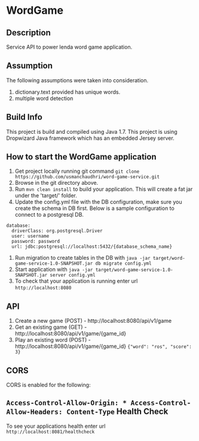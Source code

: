 # WordGame

Description
---
Service API to power lenda word game application.

Assumption
---
The following assumptions were taken into consideration.
1. dictionary.text provided has unique words.
1. multiple word detection

Build Info
---
This project is build and compiled using Java 1.7. This project is using Dropwizard Java framework which has 
an embedded Jersey server. 

How to start the WordGame application
---
1. Get project locally running git command `git clone https://github.com/usmanchaudhri/word-game-service.git` 
1. Browse in the git directory above.
1. Run `mvn clean install` to build your application. This will create a fat jar under the 'target/' folder. 
1. Update the config.yml file with the DB configuration, make sure you create the schema in DB first. Below is a sample
configuration to connect to a postgresql DB.

```
database:
  driverClass: org.postgresql.Driver
  user: username
  password: password
  url: jdbc:postgresql://localhost:5432/{database_schema_name}
```

1. Run migration to create tables in the DB with `java -jar target/word-game-service-1.0-SNAPSHOT.jar db migrate config.yml`
1. Start application with `java -jar target/word-game-service-1.0-SNAPSHOT.jar server config.yml`
1. To check that your application is running enter url `http://localhost:8080`

API
---
1. Create a new game      (POST) - http://localhost:8080/api/v1/game
1. Get an existing game   (GET)  - http://localhost:8080/api/v1/game/{game_id}
1. Play an existing word  (POST) - http://localhost:8080/api/v1/game/{game_id}
`{"word": "ros", "score": 3}`

CORS
---
CORS is enabled for the following: 

``
Access-Control-Allow-Origin: *
Access-Control-Allow-Headers: Content-Type
``
Health Check
---
To see your applications health enter url `http://localhost:8081/healthcheck`



